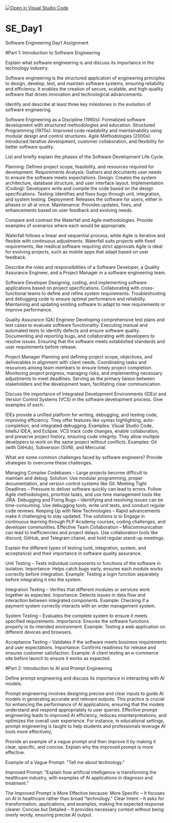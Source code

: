[![Open in Visual Studio Code](https://classroom.github.com/assets/open-in-vscode-2e0aaae1b6195c2367325f4f02e2d04e9abb55f0b24a779b69b11b9e10269abc.svg)](https://classroom.github.com/online_ide?assignment_repo_id=18422842&assignment_repo_type=AssignmentRepo)
# SE_Day1
Software Engineering Day1 Assignment

#Part 1: Introduction to Software Engineering

Explain what software engineering is and discuss its importance in the technology industry.

Software engineering is the structured application of engineering principles to design, develop, test, and maintain software systems, ensuring reliability and efficiency.
It enables the creation of secure, scalable, and high-quality software that drives innovation and technological advancements.

Identify and describe at least three key milestones in the evolution of software engineering.

Software Engineering as a Discipline (1960s): Formalized software development with structured methodologies and education.
Structured Programming (1970s): Improved code readability and maintainability using modular design and control structures.
Agile Methodologies (2000s): Introduced iterative development, customer collaboration, and flexibility for better software quality.

List and briefly explain the phases of the Software Development Life Cycle.

Planning: Defines project scope, feasibility, and resources required for development.
Requirements Analysis: Gathers and documents user needs to ensure the software meets expectations.
Design: Creates the system architecture, database structure, and user interface layout.
Implementation (Coding): Developers write and compile the code based on the design specifications.
Testing: Identifies and fixes bugs through unit, integration, and system testing.
Deployment: Releases the software for users, either in phases or all at once.
Maintenance: Provides updates, fixes, and enhancements based on user feedback and evolving needs.

Compare and contrast the Waterfall and Agile methodologies. Provide examples of scenarios where each would be appropriate.

Waterfall follows a linear and sequential process, while Agile is iterative and flexible with continuous adjustments.
Waterfall suits projects with fixed requirements, like medical software requiring strict approvals
Agile is ideal for evolving projects, such as mobile apps that adapt based on user feedback.

Describe the roles and responsibilities of a Software Developer, a Quality Assurance Engineer, and a Project Manager in a software engineering team.

Software Developer
Designing, coding, and implementing software applications based on project specifications.
Collaborating with cross-functional teams to define and refine system requirements.
Troubleshooting and debugging code to ensure optimal performance and reliability.
Maintaining and updating existing software to adapt to new requirements or improve performance.

Quality Assurance (QA) Engineer
Developing comprehensive test plans and test cases to evaluate software functionality.
Executing manual and automated tests to identify defects and ensure software quality.
Documenting and reporting bugs, and collaborating with developers to resolve issues.
Ensuring that the software meets established standards and user requirements before release.

Project Manager
Planning and defining project scope, objectives, and deliverables in alignment with client needs.
Coordinating tasks and resources among team members to ensure timely project completion.
Monitoring project progress, managing risks, and implementing necessary adjustments to meet deadlines.
Serving as the primary liaison between stakeholders and the development team, facilitating clear communication.

Discuss the importance of Integrated Development Environments (IDEs) and Version Control Systems (VCS) in the software development process. Give examples of each.

IDEs provide a unified platform for writing, debugging, and testing code, improving efficiency. They offer features like syntax highlighting, auto-completion, and integrated debugging. Examples: Visual Studio Code, IntelliJ IDEA, and Eclipse.
VCS track code changes, enable collaboration, and preserve project history, ensuring code integrity. They allow multiple developers to work on the same project without conflicts. Examples: Git (with GitHub), Subversion (SVN), and Mercurial. 

What are some common challenges faced by software engineers? Provide strategies to overcome these challenges.

Managing Complex Codebases – Large projects become difficult to maintain and debug.
Solution: Use modular programming, proper documentation, and version control systems like Git.
Meeting Tight Deadlines – Pressure to deliver software quickly can lead to errors.
Follow Agile methodologies, prioritize tasks, and use time management tools like JIRA.
Debugging and Fixing Bugs – Identifying and resolving issues can be time-consuming.
Use debugging tools, write unit tests, and conduct regular code reviews.
Keeping Up with New Technologies – Rapid advancements make it challenging to stay updated.
Thw solutions is to Engage in continuous learning through PLP Academy courses, coding challenges, and developer communities.
Effective Team Collaboration – Miscommunication can lead to inefficiencies and project delays.
Use collaboration tools like discord, GitHub, and Telegram chanel, and hold regular stand-up meetings.

Explain the different types of testing (unit, integration, system, and acceptance) and their importance in software quality assurance.

Unit Testing – Tests individual components or functions of the software in isolation.
Importance: Helps catch bugs early, ensures each module works correctly before integration.
Example: Testing a login function separately before integrating it into the system.

Integration Testing – Verifies that different modules or services work together as expected.
Importance: Detects issues in data flow and interaction between integrated components.
Example: Checking if a payment system correctly interacts with an order management system.

System Testing – Evaluates the complete system to ensure it meets specified requirements.
Importance: Ensures the software functions properly in its intended environment.
Example: Testing a web application on different devices and browsers.

Acceptance Testing – Validates if the software meets business requirements and user expectations.
Importance: Confirms readiness for release and ensures customer satisfaction.
Example: A client testing an e-commerce site before launch to ensure it works as expected.

#Part 2: Introduction to AI and Prompt Engineering


Define prompt engineering and discuss its importance in interacting with AI models.

Prompt engineering involves designing precise and clear inputs to guide AI models in generating accurate and relevant outputs.
This practice is crucial for enhancing the performance of AI applications, ensuring that the models understand and respond appropriately to user queries. 
Effective prompt engineering leads to improved AI efficiency, reduces misinterpretations, and optimizes the overall user experience.
For instance, in educational settings, prompt engineering is taught to help students and professionals leverage AI tools more effectively,

Provide an example of a vague prompt and then improve it by making it clear, specific, and concise. Explain why the improved prompt is more effective.

Example of a Vague Prompt:
"Tell me about technology."

Improved Prompt:
"Explain how artificial intelligence is transforming the healthcare industry, with examples of AI applications in diagnosis and treatment."

The Improved Prompt is More Effective because:
More Specific – It focuses on AI in healthcare rather than broad "technology."
Clear Intent – It asks for transformation, applications, and examples, making the expected response clearer.
Concise but Detailed – It provides necessary context without being overly wordy, ensuring precise AI output.

